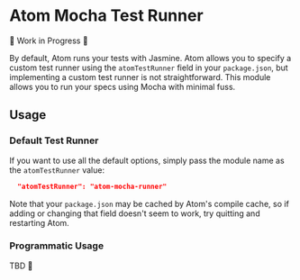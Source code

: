 # Atom Mocha Test Runner

🚧 Work in Progress 🚧

By default, Atom runs your tests with Jasmine. Atom allows you to specify a custom test runner using the `atomTestRunner` field in your `package.json`, but implementing a custom test runner is not straightforward. This module allows you to run your specs using Mocha with minimal fuss.

## Usage

### Default Test Runner

If you want to use all the default options, simply pass the module name as the `atomTestRunner` value:

```json
  "atomTestRunner": "atom-mocha-runner"
```

Note that your `package.json` may be cached by Atom's compile cache, so if adding or changing that field doesn't seem to work, try quitting and restarting Atom.

### Programmatic Usage

TBD 👷
